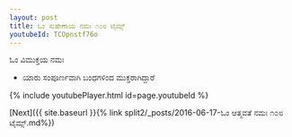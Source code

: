 ```yaml
---
layout: post
title: ಓಂ ಸುಷೇಣಾಯ ನಮಃ ೧೦೮ ಟೈಮ್ಸ್
youtubeId: TCOpnstf76o
---
```

 
 
 ಓಂ ವಿಮುಕ್ತಯ ನಮಃ  
 
 -  ಯಾರು ಸಂಪೂರ್ಣವಾಗಿ ಬಂಧಗಳಿಂದ ಮುಕ್ತರಾಗಿದ್ದಾರೆ 
 
  
 
  
 
 
 
 
 
 


{% include youtubePlayer.html id=page.youtubeId %}
 
[Next]({{ site.baseurl }}{% link  split2/_posts/2016-06-17-ಓಂ ಆತ್ಮವತೆ ನಮಃ ೧೦೮ ಟೈಮ್ಸ್.md%})
 
